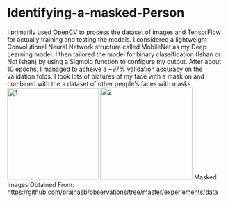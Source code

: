 # Identifying-a-masked-Person
 I primarily used OpenCV to process the dataset of images and TensorFlow for actually training and testing the models. I considered a lightweight Convolutional Neural Network structure called MobileNet as my Deep Learning model. I then tailored the model for binary classification (Ishan or Not Ishan) by using a Sigmoid function to configure my output. After about 10 epochs, I managed to acheive a ~97% validation accuracy on the validation folds. I took lots of pictures of my face with a mask on and combined with the a dataset of other people's faces with masks 
<img width="210" alt="1" src="https://user-images.githubusercontent.com/65892146/120164882-a77e2d80-c218-11eb-9517-726d350376a1.PNG">
<img width="212" alt="2" src="https://user-images.githubusercontent.com/65892146/120164924-b1a02c00-c218-11eb-8e15-c0702ef1a03d.PNG">
Masked Images Obtained From: https://github.com/prajnasb/observations/tree/master/experiements/data

